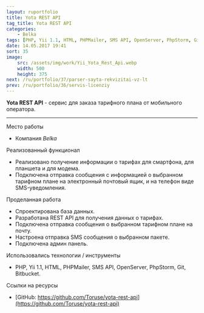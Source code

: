 ```yaml
---
layout: ruportfolio
title: Yota REST API
tag_title: Yota REST API
categories:
    - Belka
tags: [PHP, Yii 1.1, HTML, PHPMailer, SMS API, OpenServer, PhpStorm, Git, Bitbucket]
date: 14.05.2017 19:41
sort: 35
image: 
    src: /assets/img/work/Yii_Yota_Rest_Api.webp 
    width: 500
    height: 375
next: /ru/portfolio/37/parser-sayta-rekvizitai-vz-lt
prev: /ru/portfolio/36/servis-licenziy
---
```


**Yota REST API** - сервис для заказа тарифного плана от мобильного оператора.

---

Место работы

* Компания _Belka_

Реализованный функционал

* Реализовано получение информации о тарифах для смартфона, для планшета и для модема.
* Подключена отправка сообщения с информацией о выбранном тарифном плане на электронный почтовый ящик, и на телефон 
виде SMS-уведомления.

Проделанная работа

* Спроектирована база данных.
* Разработана REST API для получения данных о тарифах.
* Подключена отправка сообщения о выбранном тарифном плане на почту.
* Настроена отправка SMS сообщения о выбранном пакете.
* Подключена админ панель.

Использовались технологии / инструменты

* PHP, Yii 1.1, HTML, PHPMailer, SMS API, OpenServer, PhpStorm, Git, Bitbucket.

Ссылки на ресурсы

* [GitHub: https://github.com/Toruse/yota-rest-api](https://github.com/Toruse/yota-rest-api)
